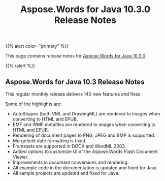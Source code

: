 ﻿---
title: Aspose.Words for Java 10.3.0 Release Notes
description: "Aspose.Words for Java 10.3.0 Release Notes – learn about the latest updates and fixes."
type: docs
weight: 50
url: /java/aspose-words-for-java-10-3-0-release-notes/
---

{{% alert color="primary" %}} 

This page contains release notes for [Aspose.Words for Java 10.3.0](https://downloads.aspose.com/words/java/new-releases/aspose.words-for-java-10.3.0/)

{{% /alert %}} 

## Aspose.Words for Java 10.3 Release Notes

This regular monthly release delivers 140 new features and fixes. 

Some of the highlights are: 

- AutoShapes (both VML and DrawingML) are rendered to images when converting to HTML and EPUB.
- EMF and WMF metafiles are rendered to images when converting to HTML and EPUB.
- Rendering of document pages to PNG, JPEG and BMP is supported.
- Mergefield date formatting is fixed.
- Framesets are supported in DOCX and WordML 2003.
- Added options to customize UI of the Aspose.Words Flash Document Viewer.
- Improvements in document conversions and rendering.
- All example code in the documentation is updated and fixed for Java.
- All sample projects are updated and fixed for Java.
